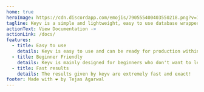 ```yaml
---
home: true
heroImage: https://cdn.discordapp.com/emojis/790555400403550218.png?v=1
tagline: Keyv is a simple and lightweight, easy to use database wrapper designed for quick setup and fast results.
actionText: View Documentation ->
actionLink: /docs/
features:
  - title: Easy to use
    details: Keyv is easy to use and can be ready for production within a matter of seconds!
  - title: Beginner Friendly
    details: Keyv is mainly designed for beginners who don't want to learn database management yet but want to make apps that use them.
  - title: Fast results
    details: The results given by keyv are extremely fast and exact!
footer: Made with ❤️ by Tejas Agarwal
---
```

